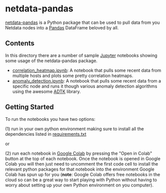 # netdata-pandas

[netdata-pandas](https://github.com/netdata/netdata-pandas/tree/master/) is a Python package that can be used to pull data from you Netdata nodes into a [Pandas](https://pandas.pydata.org/pandas-docs/stable/index.html) DataFrame beloved by all.

## Contents

In this directory there are a number of sample [Jupyter](https://jupyter.org/) notebooks showing some usage of the netdata-pandas package.

- [correlation_heatmap.ipynb](correlation_heatmap.ipynb): A notebook that pulls some recent data from multiple hosts and plots some pretty correlation heatmaps. 
- [anomaly_detection.ipynb](anomaly_detection.ipynb): A notebook that pulls some recent data from a specific node and runs it though various anomaly detection algorithms using the awesome [ADTK](https://adtk.readthedocs.io/en/stable/index.html) library. 

## Getting Started

To run the notebooks you have two options:

(1) run in your own python environment making sure to install all the dependencies listed in [requirements.txt](requirements.txt) 

or

(2) run each notebook in [Google Colab](https://colab.research.google.com/) by pressing the "Open in Colab" button at the top of each notebook. Once the notebook is opened in Google Colab you will then just need to uncomment the first code cell to install the relevant python packages for that notebook into the environment Google Colab has spun up for you (**note**: Google Colab offers free notebooks in the cloud so can be a great way to start playing with Python without having to worry about setting up your own Python environment on you computer). 